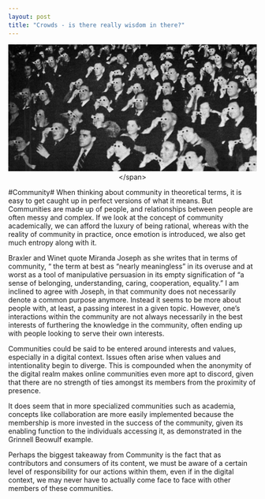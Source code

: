 ```yaml
---
layout: post
title: "Crowds - is there really wisdom in there?"
---
```

<span style="display:block;text-align:center">![Vintage black and white image of a crowd in a movie theatre wearing cardboard 3D glasses and staring towards a screen](/images/3d-crowd.jpg "Credit: http://surelyyourenotserious.com/share/Blog/Movies/3DAudience.jpg")</span>


#Community#
When thinking about community in theoretical terms, it is easy to get caught up in perfect versions of what it means. But Communities are made up of people, and relationships between people are often messy and complex. If we look at the concept of community academically, we can afford the luxury of being rational, whereas with the reality of community in practice, once emotion is introduced, we also get much entropy along with it.

Braxler and Winet quote Miranda Joseph as she writes that in terms of community, “ the term at best as “nearly meaningless” in its overuse and at worst as a tool of manipulative persuasion in its empty signification of “a sense of belonging, understanding, caring, cooperation, equality.” I am inclined to agree with Joseph, in that community does not necessarily denote a common purpose anymore. Instead it seems to be more about people with, at least, a passing interest in a given topic. However, one’s interactions within the community are not always necessarily in the best interests of furthering the knowledge in the community, often ending up with people looking to serve their own interests.

Communities could be said to be entered around interests and values, especially in a digital context. Issues often arise when values and intentionality begin to diverge. This is compounded when the anonymity of the digital realm makes online communities even more apt to discord, given that there are no strength of ties amongst its members from the proximity of presence.

It does seem that in more specialized communities such as academia, concepts like collaboration are more easily implemented because the membership is more invested in the success of the community, given its enabling function to the individuals accessing it, as demonstrated in the Grinnell Beowulf example.

Perhaps the biggest takeaway from Community is the fact that as contributors and consumers of its content, we must be aware of a certain level of responsibility for our actions within them, even if in the digital context, we may never have to actually come face to face with other members of these communities.
